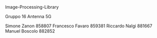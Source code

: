 Image-Processing-Library

Gruppo 16 Antenna 5G

Simone Zanon 858807
Francesco Favaro 859381
Riccardo Nalgi 881667
Manuel Boscolo 882852
